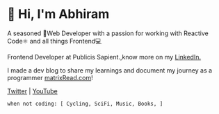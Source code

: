 # 👋 Hi, I'm Abhiram

A seasoned 🚀Web Developer with a passion for working with Reactive Code⚛️ and all things Frontend💻

Frontend Developer at Publicis Sapient.,know more on my [LinkedIn.](https://linkedin.com/in/abhiramready/)

I made a dev blog to share my learnings and document my journey as a programmer [matrixRead.com](https://matrixread.com/)!

[Twitter](https://twitter.com/abhiramready) | [YouTube](https://www.youtube.com/channel/UCsaSDDD5F1F774wzpSl0oDQ)

```
when not coding: [ Cycling, SciFi, Music, Books, ]
```
